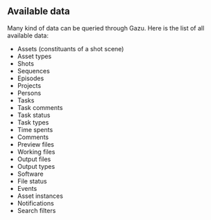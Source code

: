 ## Available data

Many kind of data can be queried through Gazu. Here is the list of all 
available data:

* Assets (constituants of a shot scene)
* Asset types
* Shots
* Sequences 
* Episodes
* Projects
* Persons
* Tasks
* Task comments
* Task status
* Task types
* Time spents
* Comments
* Preview files
* Working files
* Output files
* Output types
* Software
* File status
* Events
* Asset instances
* Notifications
* Search filters
